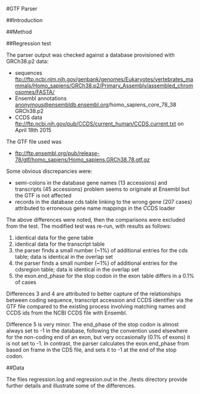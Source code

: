 #GTF Parser

##Introduction

##Method

##Regression test

The parser output was checked against a database provisioned with GRCh38.p2 data:

- sequences ftp://ftp.ncbi.nlm.nih.gov/genbank/genomes/Eukaryotes/vertebrates_mammals/Homo_sapiens/GRCh38.p2/Primary_Assembly/assembled_chromosomes/FASTA/
- Ensembl annotations anonymous@ensembldb.ensembl.org/homo_sapiens_core_78_38 GRCh38.p2
- CCDS data ftp://ftp.ncbi.nih.gov/pub/CCDS/current_human/CCDS.current.txt on April 18th 2015

The GTF file used was

- ftp://ftp.ensembl.org/pub/release-78/gtf/homo_sapiens/Homo_sapiens.GRCh38.78.gtf.gz

Some obvious discrepancies were:

- semi-colons in the database gene names (13 accessions) and transcripts (45 accessions) problem seems to originate at Ensembl but the GTF is not affected
- records in the database cds table linking to the wrong gene (207 cases) attributed to erroneous gene name mappings in the CCDS loader

The above differences were noted, then the comparisons were excluded from the test. 
The modified test was re-run, with results as follows:

1. identical data for the gene table
2. identical data for the transcript table
3. the parser finds a small number (~1%) of additional entries for the cds table; data is identical in the overlap set
4. the parser finds a small number (~1%) of additional entries for the cdsregion table; data is identical in the overlap set
5. the exon.end_phase for the stop codon in the exon table differs in a 0.1% of cases

Differences 3 and 4 are attributed to better capture of the relationships between coding sequence, transcript accession and CCDS identifier via the GTF file compared to the existing process involving matching names and CCDS ids from the NCBI CCDS file with Ensembl.

Difference 5 is very minor. The end_phase of the stop codon is almost always set to -1 in the database, following the convention used elsewhere for the non-coding end of an exon, but very occasionally (0.1% of exons) it is not set to -1. In contrast, the parser calculates the exon.end_phase from based on frame in the CDS file, and sets it to -1 at the end of the stop codon.

##Data

The files regression.log and regression.out in the ./tests directory provide further details and illustrate some of the differences.
